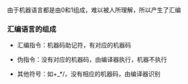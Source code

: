 由于机器语言都是由0和1组成，难以被人所理解，所以产生了汇编

### 汇编语言的组成

- 汇编指令：机器码助记符，有对应的机器码

- 伪指令：没有对应的机器码，由编译器执行，机器不执行

- 其他符号：如+_*/，没有相应的机器码，由编译器识别
